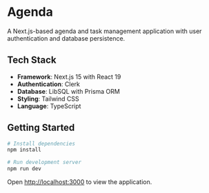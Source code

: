 # Agenda

A Next.js-based agenda and task management application with user authentication and database persistence.

## Tech Stack

- **Framework**: Next.js 15 with React 19
- **Authentication**: Clerk
- **Database**: LibSQL with Prisma ORM
- **Styling**: Tailwind CSS
- **Language**: TypeScript

## Getting Started

```bash
# Install dependencies
npm install

# Run development server
npm run dev
```

Open [http://localhost:3000](http://localhost:3000) to view the application.

